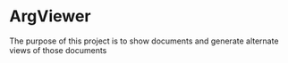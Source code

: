 # ArgViewer
The purpose of this project is to show documents and generate alternate views of those documents  
